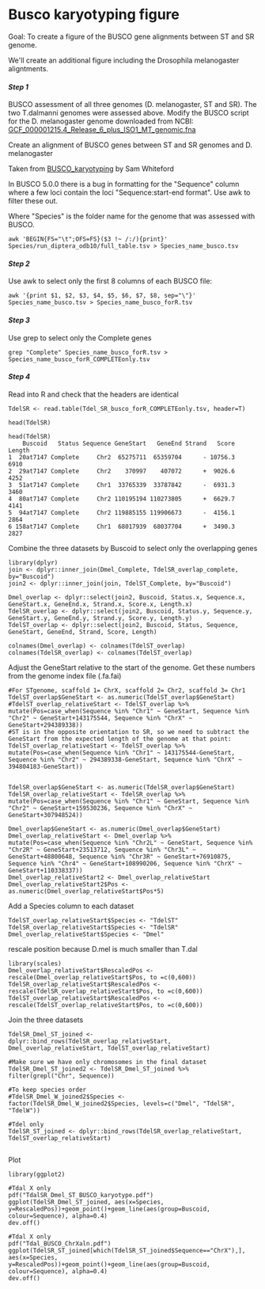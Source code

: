 # Busco karyotyping figure

Goal: To create a figure of the BUSCO gene alignments between ST and SR genome. 

We'll create an additional figure including the Drosophila melanogaster aligntments. 

#### *Step 1*

BUSCO assessment of all three genomes (D. melanogaster, ST and SR). The two T.dalmanni genomes were assessed above. Modify the BUSCO script for the D. melanogaster genome downloaded from NCBI: [GCF_000001215.4_Release_6_plus_ISO1_MT_genomic.fna](https://www.ncbi.nlm.nih.gov/assembly/GCF_000001215.4/)

Create an alignment of BUSCO genes between ST and SR genomes and D. melanogaster

Taken from [BUSCO_karyotyping](https://github.com/swomics/BUSCO_karyotyping) by Sam Whiteford

In BUSCO 5.0.0 there is a bug in formatting for the "Sequence" column where a few loci contain the loci "Sequence:start-end format". Use awk to filter these out. 

Where "Species" is the folder name for the genome that was assessed with BUSCO. 
```
awk 'BEGIN{FS="\t";OFS=FS}($3 !~ /:/){print}' Species/run_diptera_odb10/full_table.tsv > Species_name_busco.tsv

```


#### *Step 2*

Use awk to select only the first 8 columns of each BUSCO file: 

```
awk '{print $1, $2, $3, $4, $5, $6, $7, $8, sep="\"}' Species_name_busco.tsv > Species_name_busco_forR.tsv
```

#### *Step 3*

Use grep to select only the Complete genes

```
grep "Complete" Species_name_busco_forR.tsv > Species_name_busco_forR_COMPLETEonly.tsv
```

#### *Step 4*

Read into R and check that the headers are identical
```
TdelSR <- read.table(Tdel_SR_busco_forR_COMPLETEonly.tsv, header=T)

head(TdelSR)

head(TdelSR)
    Buscoid   Status Sequence GeneStart   GeneEnd Strand   Score Length
1  20at7147 Complete     Chr2  65275711  65359704      - 10756.3   6910
2  29at7147 Complete     Chr2    370997    407072      +  9026.6   4252
3  51at7147 Complete     Chr1  33765339  33787842      -  6931.3   3460
4  80at7147 Complete     Chr2 110195194 110273805      +  6629.7   4141
5  94at7147 Complete     Chr2 119885155 119906673      -  4156.1   2864
6 158at7147 Complete     Chr1  68017939  68037704      +  3490.3   2827

```



Combine the three datasets by Buscoid to select only the overlapping genes
```
library(dplyr)
join <- dplyr::inner_join(Dmel_Complete, TdelSR_overlap_complete, by="Buscoid")
join2 <- dplyr::inner_join(join, TdelST_Complete, by="Buscoid")

Dmel_overlap <- dplyr::select(join2, Buscoid, Status.x, Sequence.x, GeneStart.x, GeneEnd.x, Strand.x, Score.x, Length.x)
TdelSR_overlap <- dplyr::select(join2, Buscoid, Status.y, Sequence.y, GeneStart.y, GeneEnd.y, Strand.y, Score.y, Length.y)
TdelST_overlap <- dplyr::select(join2, Buscoid, Status, Sequence, GeneStart, GeneEnd, Strand, Score, Length)

colnames(Dmel_overlap) <- colnames(TdelST_overlap)
colnames(TdelSR_overlap) <- colnames(TdelST_overlap)
```

Adjust the GeneStart relative to the start of the genome. Get these numbers from the genome index file (.fa.fai)
```
#For STgenome, scaffold 1= ChrX, scaffold 2= Chr2, scaffold 3= Chr1
TdelST_overlap$GeneStart <- as.numeric(TdelST_overlap$GeneStart)
#TdelST_overlap_relativeStart <- TdelST_overlap %>% mutate(Pos=case_when(Sequence %in% "Chr1" ~ GeneStart, Sequence %in% "Chr2" ~ GeneStart+143175544, Sequence %in% "ChrX" ~ GeneStart+294389338))
#ST is in the opposite orientation to SR, so we need to subtract the GeneStart from the expected length of the genome at that point: 
TdelST_overlap_relativeStart <- TdelST_overlap %>% mutate(Pos=case_when(Sequence %in% "Chr1" ~ 143175544-GeneStart, Sequence %in% "Chr2" ~ 294389338-GeneStart, Sequence %in% "ChrX" ~ 394804183-GeneStart))


TdelSR_overlap$GeneStart <- as.numeric(TdelSR_overlap$GeneStart)
TdelSR_overlap_relativeStart <- TdelSR_overlap %>% mutate(Pos=case_when(Sequence %in% "Chr1" ~ GeneStart, Sequence %in% "Chr2" ~ GeneStart+159530236, Sequence %in% "ChrX" ~ GeneStart+307948524))

Dmel_overlap$GeneStart <- as.numeric(Dmel_overlap$GeneStart)
Dmel_overlap_relativeStart <- Dmel_overlap %>% mutate(Pos=case_when(Sequence %in% "Chr2L" ~ GeneStart, Sequence %in% "Chr2R" ~ GeneStart+23513712, Sequence %in% "Chr3L" ~ GeneStart+48800648, Sequence %in% "Chr3R" ~ GeneStart+76910875, Sequence %in% "Chr4" ~ GeneStart+108990206, Sequence %in% "ChrX" ~ GeneStart+110338337))
Dmel_overlap_relativeStart2 <- Dmel_overlap_relativeStart
Dmel_overlap_relativeStart2$Pos <- as.numeric(Dmel_overlap_relativeStart$Pos*5)

```

Add a Species column to each dataset
```
TdelST_overlap_relativeStart$Species <- "TdelST"
TdelSR_overlap_relativeStart$Species <- "TdelSR"
Dmel_overlap_relativeStart$Species <- "Dmel"

```

rescale position because D.mel is much smaller than T.dal
```
library(scales)
Dmel_overlap_relativeStart$RescaledPos <- rescale(Dmel_overlap_relativeStart$Pos, to =c(0,600))
TdelSR_overlap_relativeStart$RescaledPos <- rescale(TdelSR_overlap_relativeStart$Pos, to =c(0,600))
TdelST_overlap_relativeStart$RescaledPos <- rescale(TdelST_overlap_relativeStart$Pos, to =c(0,600))
```



Join the three datasets
```
TdelSR_Dmel_ST_joined <- dplyr::bind_rows(TdelSR_overlap_relativeStart, Dmel_overlap_relativeStart, TdelST_overlap_relativeStart)

#Make sure we have only chromosomes in the final dataset
TdelSR_Dmel_ST_joined2 <- TdelSR_Dmel_ST_joined %>% filter(grepl("Chr", Sequence)) 

#To keep species order
#TdelSR_Dmel_W_joined2$Species <- factor(TdelSR_Dmel_W_joined2$Species, levels=c("Dmel", "TdelSR", "TdelW"))

#Tdel only
TdelSR_ST_joined <- dplyr::bind_rows(TdelSR_overlap_relativeStart, TdelST_overlap_relativeStart)


```

Plot
```
library(ggplot2)

#Tdal X only
pdf("TdalSR_Dmel_ST_BUSCO_karyotype.pdf")
ggplot(TdelSR_Dmel_ST_joined, aes(x=Species, y=RescaledPos))+geom_point()+geom_line(aes(group=Buscoid, colour=Sequence), alpha=0.4)
dev.off()

#Tdal X only
pdf("Tdal_BUSCO_ChrXaln.pdf")
ggplot(TdelSR_ST_joined[which(TdelSR_ST_joined$Sequence=="ChrX"),], aes(x=Species, y=RescaledPos))+geom_point()+geom_line(aes(group=Buscoid, colour=Sequence), alpha=0.4)
dev.off()
```

